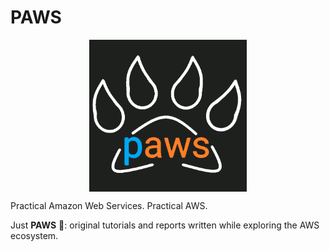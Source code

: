 # PAWS

<img src="../assets/paws.png"
     style="width:50%;display:block;margin-left:auto;margin-right:auto;">

Practical Amazon Web Services. Practical AWS.

Just **PAWS** 🐾: original tutorials and reports written while exploring the AWS ecosystem.
